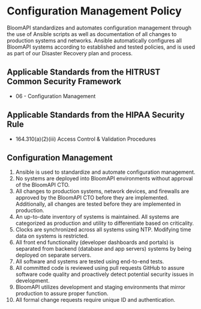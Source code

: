 # Configuration Management Policy

BloomAPI standardizes and automates configuration management through the use of Ansible scripts as well as documentation of all changes to production systems and networks. Ansible automatically configures all BloomAPI systems according to established and tested policies, and is used as part of our Disaster Recovery plan and process.

## Applicable Standards from the HITRUST Common Security Framework

* 06 - Configuration Management

## Applicable Standards from the HIPAA Security Rule

* 164.310(a)(2)(iii) Access Control & Validation Procedures

## Configuration Management

1. Ansible is used to standardize and automate configuration management.
2. No systems are deployed into BloomAPI environments without approval of the BloomAPI CTO.
3. All changes to production systems, network devices, and firewalls are approved by the BloomAPI CTO before they are implemented. Additionally, all changes are tested before they are implemented in production.
4. An up-to-date inventory of systems is maintained. All systems are categorized as production and utility to differentiate based on criticality.
5. Clocks are synchronized across all systems using NTP. Modifying time data on systems is restricted.
6. All front end functionality (developer dashboards and portals) is separated from backend (database and app servers) systems by being deployed on separate servers.
7. All software and systems are tested using end-to-end tests.
8. All committed code is reviewed using pull requests GitHub to assure software code quality and proactively detect potential security issues in development.
9. BloomAPI utilizes development and staging environments that mirror production to assure proper function.
10. All formal change requests require unique ID and authentication.
